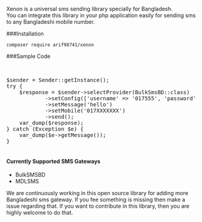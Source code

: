 Xenon is a universal sms sending library specially for Bangladesh. <br> You can integrate this library in your php application easily for sending sms to any Bangladeshi mobile number.


###Installation

```
composer require arif98741/xenon
```


###Sample Code

<pre>


$sender = Sender::getInstance();
try {
    $response = $sender->selectProvider(BulkSmsBD::class)
            ->setConfig(['username' => '017555', 'password' => 'XXXXX'])
            ->setMessage('hello')
            ->setMobile('017XXXXXXX')
            ->send();
    var_dump($response);
} catch (Exception $e) {
    var_dump($e->getMessage());
}

</pre>


#### Currently Supported SMS Gateways
* BulkSMSBD
* MDLSMS

 We are continuously working in this open source library for adding more Bangladeshi sms gateway. If you fee something is missing then make a issue regarding that.
If you want to contribute in this library, then you are highly welcome to do that.


